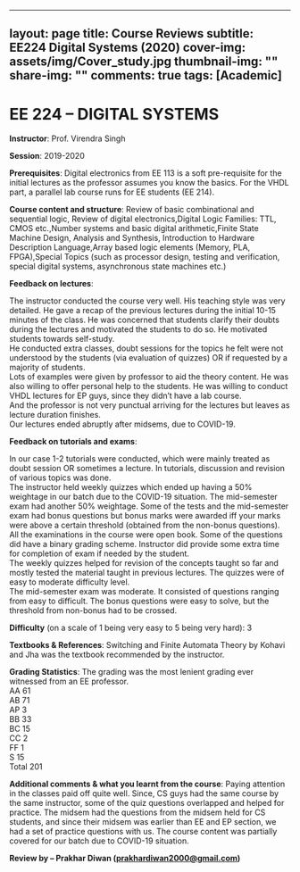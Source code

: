  ---
layout: page
title: Course Reviews
subtitle: EE224 Digital Systems (2020)
cover-img: assets/img/Cover_study.jpg
thumbnail-img: ""
share-img: ""
comments: true
tags: [Academic]
---

# EE 224 – DIGITAL SYSTEMS

**Instructor**: Prof. Virendra Singh

**Session**: 2019-2020

**Prerequisites**: Digital electronics from EE 113 is a soft pre-requisite for the initial lectures as the professor assumes you know the basics. For the VHDL part, a parallel lab course runs for EE students (EE 214).

**Course content and structure**: Review of basic combinational and sequential logic, Review of digital electronics,Digital Logic Families: TTL, CMOS etc.,Number systems and basic digital arithmetic,Finite State Machine Design, Analysis and Synthesis, Introduction to Hardware Description Language,Array based logic elements (Memory, PLA, FPGA),Special Topics (such as processor design, testing and verification, special digital systems, asynchronous state machines etc.)

**Feedback on lectures**:

The instructor conducted the course very well. His teaching style was very detailed. He gave a recap of the previous lectures during the initial 10-15 minutes of the class. He was concerned that students clarify their doubts during the lectures and motivated the students to do so. He motivated students towards self-study.  
He conducted extra classes, doubt sessions for the topics he felt were not understood by the students (via evaluation of quizzes) OR if requested by a majority of students.  
Lots of examples were given by professor to aid the theory content. He was also willing to offer personal help to the students. He was willing to conduct VHDL lectures for EP guys, since they didn’t have a lab course.  
And the professor is not very punctual arriving for the lectures but leaves as lecture duration finishes.  
Our lectures ended abruptly after midsems, due to COVID-19.

**Feedback on tutorials and exams**:

In our case 1-2 tutorials were conducted, which were mainly treated as doubt session OR sometimes a lecture. In tutorials, discussion and revision of various topics was done.  
The instructor held weekly quizzes which ended up having a 50% weightage in our batch due to the COVID-19 situation. The mid-semester exam had another 50% weightage. Some of the tests and the mid-semester exam had bonus questions but bonus marks were awarded iff your marks were above a certain threshold (obtained from the non-bonus questions). All the examinations in the course were open book. Some of the questions did have a binary grading scheme. Instructor did provide some extra time for completion of exam if needed by the student.  
The weekly quizzes helped for revision of the concepts taught so far and mostly tested the material taught in previous lectures. The quizzes were of easy to moderate difficulty level.  
The mid-semester exam was moderate. It consisted of questions ranging from easy to difficult. The bonus questions were easy to solve, but the threshold from non-bonus had to be crossed.

**Difficulty** (on a scale of 1 being very easy to 5 being very hard): 3

**Textbooks & References**: Switching and Finite Automata Theory by Kohavi and Jha was the textbook recommended by the instructor.

**Grading Statistics**: The grading was the most lenient grading ever witnessed from an EE professor.  
AA 61  
AB 71  
AP 3  
BB 33  
BC 15  
CC 2  
FF 1  
S 15  
Total 201

**Additional comments & what you learnt from the course**: Paying attention in the classes paid off quite well. Since, CS guys had the same course by the same instructor, some of the quiz questions overlapped and helped for practice. The midsem had the questions from the midsem held for CS students, and since their midsem was earlier than EE and EP section, we had a set of practice questions with us. The course content was partially covered for our batch due to COVID-19 situation.

**Review by – Prakhar Diwan (prakhardiwan2000@gmail.com)**